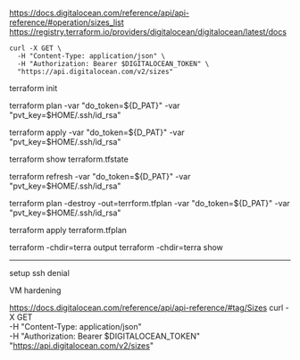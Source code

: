 https://docs.digitalocean.com/reference/api/api-reference/#operation/sizes_list
https://registry.terraform.io/providers/digitalocean/digitalocean/latest/docs

```
curl -X GET \
  -H "Content-Type: application/json" \
  -H "Authorization: Bearer $DIGITALOCEAN_TOKEN" \
  "https://api.digitalocean.com/v2/sizes" 
```

terraform init

terraform plan -var "do_token=${D_PAT}" -var "pvt_key=$HOME/.ssh/id_rsa"

terraform apply -var "do_token=${D_PAT}" -var "pvt_key=$HOME/.ssh/id_rsa"

terraform show terraform.tfstate

terraform refresh -var "do_token=${D_PAT}" -var "pvt_key=$HOME/.ssh/id_rsa"

terraform plan -destroy -out=terrform.tfplan -var "do_token=${D_PAT}" -var "pvt_key=$HOME/.ssh/id_rsa"

terraform apply terraform.tfplan

terraform -chdir=terra output
terraform -chdir=terra show

----

setup ssh denial

VM hardening

https://docs.digitalocean.com/reference/api/api-reference/#tag/Sizes
curl -X GET \
  -H "Content-Type: application/json" \
  -H "Authorization: Bearer $DIGITALOCEAN_TOKEN" \
  "https://api.digitalocean.com/v2/sizes" 